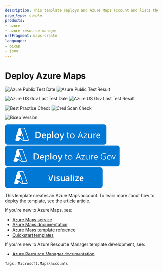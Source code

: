 ```yaml
---
description: This template deploys and Azure Maps account and lists the primary key.
page_type: sample
products:
- azure
- azure-resource-manager
urlFragment: maps-create
languages:
- bicep
- json
---
```

# Deploy Azure Maps

![Azure Public Test Date](https://azurequickstartsservice.blob.core.windows.net/badges/quickstarts/microsoft.maps/maps-create/PublicLastTestDate.svg)
![Azure Public Test Result](https://azurequickstartsservice.blob.core.windows.net/badges/quickstarts/microsoft.maps/maps-create/PublicDeployment.svg)

![Azure US Gov Last Test Date](https://azurequickstartsservice.blob.core.windows.net/badges/quickstarts/microsoft.maps/maps-create/FairfaxLastTestDate.svg)
![Azure US Gov Last Test Result](https://azurequickstartsservice.blob.core.windows.net/badges/quickstarts/microsoft.maps/maps-create/FairfaxDeployment.svg)

![Best Practice Check](https://azurequickstartsservice.blob.core.windows.net/badges/quickstarts/microsoft.maps/maps-create/BestPracticeResult.svg)
![Cred Scan Check](https://azurequickstartsservice.blob.core.windows.net/badges/quickstarts/microsoft.maps/maps-create/CredScanResult.svg)

![Bicep Version](https://azurequickstartsservice.blob.core.windows.net/badges/quickstarts/microsoft.maps/maps-create/BicepVersion.svg)


[![Deploy To Azure](https://raw.githubusercontent.com/Azure/azure-quickstart-templates/master/1-CONTRIBUTION-GUIDE/images/deploytoazure.svg?sanitize=true)](https://portal.azure.com/#create/Microsoft.Template/uri/https%3A%2F%2Fraw.githubusercontent.com%2FAzure%2Fazure-quickstart-templates%2Fmaster%2Fquickstarts%2Fmicrosoft.maps%2Fmaps-create%2Fazuredeploy.json)
[![Deploy To Azure US Gov](https://raw.githubusercontent.com/Azure/azure-quickstart-templates/master/1-CONTRIBUTION-GUIDE/images/deploytoazuregov.svg?sanitize=true)](https://portal.azure.us/#create/Microsoft.Template/uri/https%3A%2F%2Fraw.githubusercontent.com%2FAzure%2Fazure-quickstart-templates%2Fmaster%2Fquickstarts%2Fmicrosoft.maps%2Fmaps-create%2Fazuredeploy.json)
[![Visualize](https://raw.githubusercontent.com/Azure/azure-quickstart-templates/master/1-CONTRIBUTION-GUIDE/images/visualizebutton.svg?sanitize=true)](http://armviz.io/#/?load=https%3A%2F%2Fraw.githubusercontent.com%2FAzure%2Fazure-quickstart-templates%2Fmaster%2Fquickstarts%2Fmicrosoft.maps%2Fmaps-create%2Fazuredeploy.json)

This template creates an Azure Maps account. To learn more about how to deploy the template, see the [article](https://learn.microsoft.com/azure/azure-maps/how-to-create-template) article.

If you're new to Azure Maps, see:

- [Azure Maps service](https://azure.microsoft.com/services/azure-maps/)
- [Azure Maps documentation](https://learn.microsoft.com/azure/azure-maps/)
- [Azure Maps template reference](https://learn.microsoft.com/azure/templates/microsoft.maps/accounts)
- [Quickstart templates](https://azure.microsoft.com/resources/templates/?resourceType=Microsoft.Maps)

If you're new to Azure Resource Manager template development, see:

- [Azure Resource Manager documentation](https://learn.microsoft.com/azure/azure-resource-manager/)

`Tags: Microsoft.Maps/accounts`
